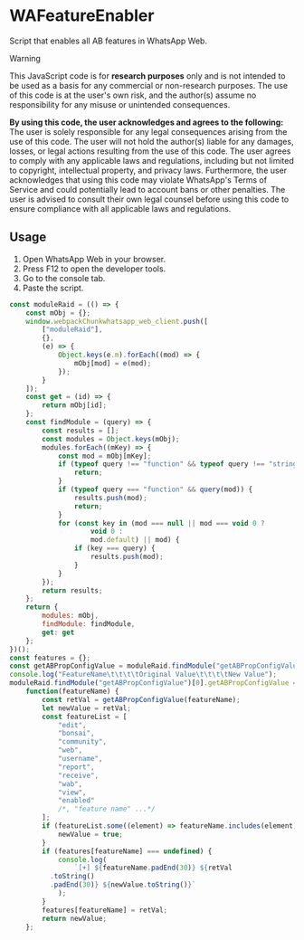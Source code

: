 # WAFeatureEnabler
Script that enables all AB features in WhatsApp Web.

> [!WARNING] 
> This JavaScript code is for **research purposes** only and is not intended to be used as a basis for any commercial or non-research purposes.
> The use of this code is at the user's own risk, and the author(s) assume no responsibility for any misuse or unintended consequences.
>  
> **By using this code, the user acknowledges and agrees to the following:**
> The user is solely responsible for any legal consequences arising from the use of this code.
> The user will not hold the author(s) liable for any damages, losses, or legal actions resulting from the use of this code.
> The user agrees to comply with any applicable laws and regulations, including but not limited to copyright, intellectual property, and privacy laws.
> Furthermore, the user acknowledges that using this code may violate WhatsApp's Terms of Service and could potentially lead to account bans or other penalties.
> The user is advised to consult their own legal counsel before using this code to ensure compliance with all applicable laws and regulations.

## Usage
1. Open WhatsApp Web in your browser.
2. Press F12 to open the developer tools.
3. Go to the console tab.
4. Paste the script.
```js
const moduleRaid = (() => {
    const mObj = {};
    window.webpackChunkwhatsapp_web_client.push([
        ["moduleRaid"],
        {},
        (e) => {
            Object.keys(e.m).forEach((mod) => {
                mObj[mod] = e(mod);
            });
        }
    ]);
    const get = (id) => {
        return mObj[id];
    };
    const findModule = (query) => {
        const results = [];
        const modules = Object.keys(mObj);
        modules.forEach((mKey) => {
            const mod = mObj[mKey];
            if (typeof query !== "function" && typeof query !== "string") {
                return;
            }
            if (typeof query === "function" && query(mod)) {
                results.push(mod);
                return;
            }
            for (const key in (mod === null || mod === void 0 ?
                    void 0 :
                    mod.default) || mod) {
                if (key === query) {
                    results.push(mod);
                }
            }
        });
        return results;
    };
    return {
        modules: mObj,
        findModule: findModule,
        get: get
    };
})();
const features = {};
const getABPropConfigValue = moduleRaid.findModule("getABPropConfigValue")[0].getABPropConfigValue;
console.log("FeatureName\t\t\t\tOriginal Value\t\t\t\tNew Value");
moduleRaid.findModule("getABPropConfigValue")[0].getABPropConfigValue =
    function(featureName) {
        const retVal = getABPropConfigValue(featureName);
        let newValue = retVal;
        const featureList = [
            "edit",
            "bonsai",
            "community",
            "web",
            "username",
            "report",
            "receive",
            "wab",
            "view",
            "enabled"
            /*, "feature name" ...*/
        ];
        if (featureList.some((element) => featureName.includes(element))) {
            newValue = true;
        }
        if (features[featureName] === undefined) {
            console.log(
                `[+] ${featureName.padEnd(30)} ${retVal
          .toString()
          .padEnd(30)} ${newValue.toString()}`
            );
        }
        features[featureName] = retVal;
        return newValue;
    };
```
